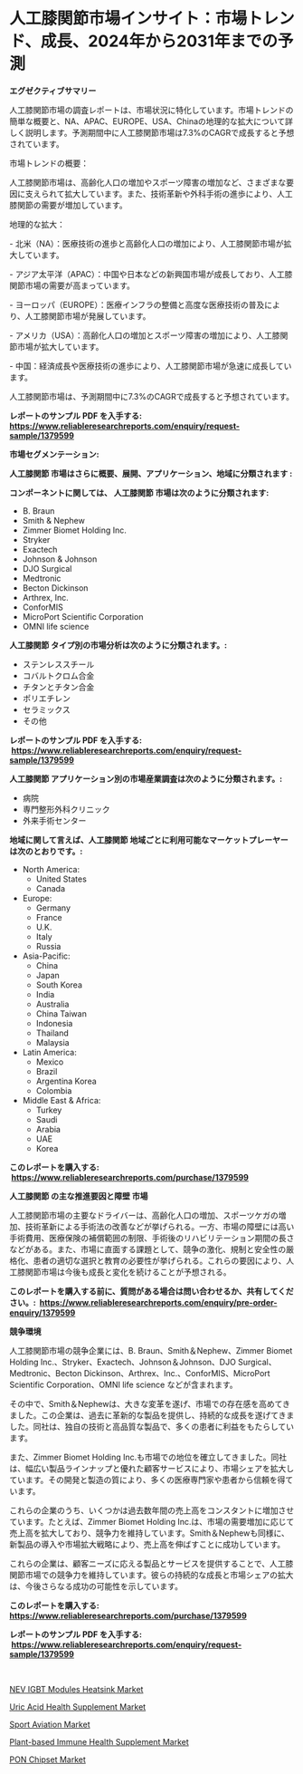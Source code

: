 <p><h1>人工膝関節市場インサイト：市場トレンド、成長、2024年から2031年までの予測</h1></p><p><strong>エグゼクティブサマリー</strong></p>
<p><p>人工膝関節市場の調査レポートは、市場状況に特化しています。市場トレンドの簡単な概要と、NA、APAC、EUROPE、USA、Chinaの地理的な拡大について詳しく説明します。予測期間中に人工膝関節市場は7.3%のCAGRで成長すると予想されています。</p><p>市場トレンドの概要：</p><p>人工膝関節市場は、高齢化人口の増加やスポーツ障害の増加など、さまざまな要因に支えられて拡大しています。また、技術革新や外科手術の進歩により、人工膝関節の需要が増加しています。</p><p>地理的な拡大：</p><p>- 北米（NA）：医療技術の進歩と高齢化人口の増加により、人工膝関節市場が拡大しています。</p><p>- アジア太平洋（APAC）：中国や日本などの新興国市場が成長しており、人工膝関節市場の需要が高まっています。</p><p>- ヨーロッパ（EUROPE）：医療インフラの整備と高度な医療技術の普及により、人工膝関節市場が発展しています。</p><p>- アメリカ（USA）：高齢化人口の増加とスポーツ障害の増加により、人工膝関節市場が拡大しています。</p><p>- 中国：経済成長や医療技術の進歩により、人工膝関節市場が急速に成長しています。</p><p>人工膝関節市場は、予測期間中に7.3%のCAGRで成長すると予想されています。</p></p>
<p><strong>レポートのサンプル PDF を入手する: <a href="https://www.reliableresearchreports.com/enquiry/request-sample/1379599">https://www.reliableresearchreports.com/enquiry/request-sample/1379599</a></strong></p>
<p><strong>市場セグメンテーション:</strong></p>
<p><strong> 人工膝関節 市場はさらに概要、展開、アプリケーション、地域に分類されます :</strong></p>
<p><strong>コンポーネントに関しては、 人工膝関節 市場は次のように分類されます: &nbsp;</strong></p>
<p><ul><li>B. Braun</li><li>Smith & Nephew</li><li>Zimmer Biomet Holding Inc.</li><li>Stryker</li><li>Exactech</li><li>Johnson & Johnson</li><li>DJO Surgical</li><li>Medtronic</li><li>Becton Dickinson</li><li>Arthrex, Inc.</li><li>ConforMIS</li><li>MicroPort Scientific Corporation</li><li>OMNI life science</li></ul></p>
<p><strong> 人工膝関節 タイプ別の市場分析は次のように分類されます。:</strong></p>
<p><ul><li>ステンレススチール</li><li>コバルトクロム合金</li><li>チタンとチタン合金</li><li>ポリエチレン</li><li>セラミックス</li><li>その他</li></ul></p>
<p><strong>レポートのサンプル PDF を入手する: &nbsp;<a href="https://www.reliableresearchreports.com/enquiry/request-sample/1379599">https://www.reliableresearchreports.com/enquiry/request-sample/1379599</a></strong></p>
<p><strong> 人工膝関節 アプリケーション別の市場産業調査は次のように分類されます。:</strong></p>
<p><ul><li>病院</li><li>専門整形外科クリニック</li><li>外来手術センター</li></ul></p>
<p><strong>地域に関して言えば、人工膝関節 地域ごとに利用可能なマーケットプレーヤーは次のとおりです。:</strong></p>
<p><ul>
    <li>
        North America:
        <ul>
            <li>United States</li>
            <li>Canada</li>
        </ul>
    </li>
    <li>
        Europe:
        <ul>
            <li>Germany</li>
            <li>France</li>
            <li>U.K.</li>
            <li>Italy</li>
            <li>Russia</li>
        </ul>
    </li>
    <li>
        Asia-Pacific:
        <ul>
            <li>China</li>
            <li>Japan</li>
            <li>South Korea</li>
            <li>India</li>
            <li>Australia</li>
            <li>China Taiwan</li>
            <li>Indonesia</li>
            <li>Thailand</li>
            <li>Malaysia</li>
        </ul>
    </li>
    <li>
        Latin America:
        <ul>
            <li>Mexico</li>
            <li>Brazil</li>
            <li>Argentina Korea</li>
            <li>Colombia</li>
        </ul>
    </li>
    <li>
        Middle East & Africa:
        <ul>
            <li>Turkey</li>
            <li>Saudi</li>
            <li>Arabia</li>
            <li>UAE</li>
            <li>Korea</li>
        </ul>
    </li>
    </ul></p>
<p><strong>このレポートを購入する: &nbsp;<a href="https://www.reliableresearchreports.com/purchase/1379599">https://www.reliableresearchreports.com/purchase/1379599</a></strong></p>
<p><strong>人工膝関節 の主な推進要因と障壁 市場</strong></p>
<p><p>人工膝関節市場の主要なドライバーは、高齢化人口の増加、スポーツケガの増加、技術革新による手術法の改善などが挙げられる。一方、市場の障壁には高い手術費用、医療保険の補償範囲の制限、手術後のリハビリテーション期間の長さなどがある。また、市場に直面する課題として、競争の激化、規制と安全性の厳格化、患者の適切な選択と教育の必要性が挙げられる。これらの要因により、人工膝関節市場は今後も成長と変化を続けることが予想される。</p></p>
<p><strong>このレポートを購入する前に、質問がある場合は問い合わせるか、共有してください。:&nbsp; <a href="https://www.reliableresearchreports.com/enquiry/pre-order-enquiry/1379599">https://www.reliableresearchreports.com/enquiry/pre-order-enquiry/1379599</a></strong></p>
<p><strong>競争環境</strong></p>
<p><p>人工膝関節市場の競争企業には、B. Braun、Smith＆Nephew、Zimmer Biomet Holding Inc.、Stryker、Exactech、Johnson＆Johnson、DJO Surgical、Medtronic、Becton Dickinson、Arthrex、Inc.、ConforMIS、MicroPort Scientific Corporation、OMNI life science などが含まれます。</p><p>その中で、Smith＆Nephewは、大きな変革を遂げ、市場での存在感を高めてきました。この企業は、過去に革新的な製品を提供し、持続的な成長を遂げてきました。同社は、独自の技術と高品質な製品で、多くの患者に利益をもたらしています。</p><p>また、Zimmer Biomet Holding Inc.も市場での地位を確立してきました。同社は、幅広い製品ラインナップと優れた顧客サービスにより、市場シェアを拡大しています。その開発と製造の質により、多くの医療専門家や患者から信頼を得ています。</p><p>これらの企業のうち、いくつかは過去数年間の売上高をコンスタントに増加させています。たとえば、Zimmer Biomet Holding Inc.は、市場の需要増加に応じて売上高を拡大しており、競争力を維持しています。Smith＆Nephewも同様に、新製品の導入や市場拡大戦略により、売上高を伸ばすことに成功しています。</p><p>これらの企業は、顧客ニーズに応える製品とサービスを提供することで、人工膝関節市場での競争力を維持しています。彼らの持続的な成長と市場シェアの拡大は、今後さらなる成功の可能性を示しています。</p></p>
<p><strong>このレポートを購入する: &nbsp; <a href="https://www.reliableresearchreports.com/purchase/1379599">https://www.reliableresearchreports.com/purchase/1379599</a></strong></p>
<p><strong>レポートのサンプル PDF を入手する: &nbsp;<a href="https://www.reliableresearchreports.com/enquiry/request-sample/1379599">https://www.reliableresearchreports.com/enquiry/request-sample/1379599</a></strong><strong></strong></p>
<p>&nbsp;</p>
<p><p><a href="https://view.publitas.com/reportprime-1/nev-igbt-modules-heatsink-market-size-market-trends-and-growth-outlook-forecasted-for-period-from-2024-to-2031/">NEV IGBT Modules Heatsink Market</a></p><p><a href="https://flame-sidecar-702.notion.site/Uric-Acid-Health-Supplement-Market-Size-Growing-and-Forecasted-for-period-from-2024-2031-and-provi-c885b19a2c414a29b1ae089b6fc7bcf8">Uric Acid Health Supplement Market</a></p><p><a href="https://full-wildebeest-80b.notion.site/Sport-Aviation-Market-Size-Evaluating-its-Market-Trends-Growth-and-Projections-2024-2031-8ff6569577534d54b32ca489aa565204">Sport Aviation Market</a></p><p><a href="https://pretty-mail-caf.notion.site/Plant-based-Immune-Health-Supplement-Market-Insights-Market-Players-and-Forecast-Till-2031-a488461a28ba428e9059715cf20c7b1e">Plant-based Immune Health Supplement Market</a></p><p><a href="https://view.publitas.com/reportprime-1/pon-chipset-market-size-market-trends-and-growth-outlook-forecasted-for-period-from-2024-to-2031/">PON Chipset Market</a></p></p>